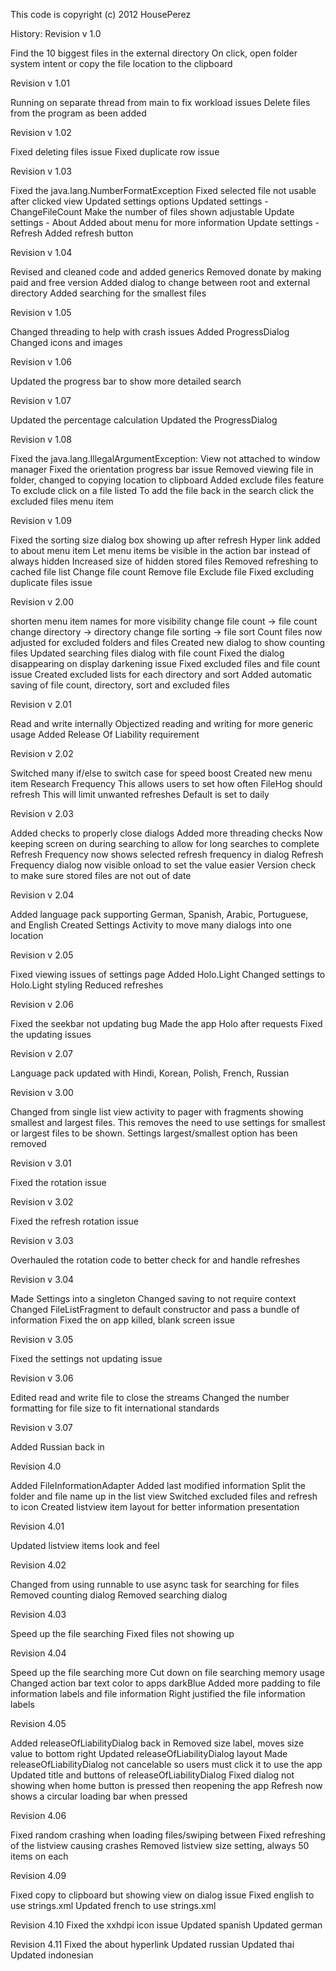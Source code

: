 
This code is copyright (c) 2012 HousePerez
 
History:
Revision v 1.0

Find the 10 biggest files in the external directory
On click, open folder system intent or copy the file location to the clipboard

Revision v 1.01

Running on separate thread from main to fix workload issues
Delete files from the program as been added

Revision v 1.02

Fixed deleting files issue
Fixed duplicate row issue

Revision v 1.03

Fixed the java.lang.NumberFormatException
Fixed selected file not usable after clicked view
Updated settings options
Updated settings - ChangeFileCount 
		Make the number of files shown adjustable
Update settings - About
		Added about menu for more information
Update settings - Refresh
		Added refresh button

Revision v 1.04

Revised and cleaned code and added generics
Removed donate by making paid and free version
Added dialog to change between root and external directory
Added searching for the smallest files 

Revision v 1.05

Changed threading to help with crash issues
Added ProgressDialog
Changed icons and images

Revision v 1.06

Updated the progress bar to show more detailed search

Revision v 1.07

Updated the percentage calculation
Updated the ProgressDialog

Revision v 1.08

Fixed the java.lang.IllegalArgumentException: View not attached to window manager
Fixed the orientation progress bar issue
Removed viewing file in folder, changed to copying location to clipboard
Added exclude files feature
		To exclude click on a file listed
		To add the file back in the search click the excluded files menu item

Revision v 1.09

Fixed the sorting size dialog box showing up after refresh
Hyper link added to about menu item
Let menu items be visible in the action bar instead of always hidden
Increased size of hidden stored files
Removed refreshing to cached file list
		Change file count
		Remove file
		Exclude file
Fixed excluding duplicate files issue

Revision v 2.00

shorten menu item names for more visibility
		change file count -> file count
		change directory -> directory
		change file sorting -> file sort
Count files now adjusted for excluded folders and files
Created new dialog to show counting files
Updated searching files dialog with file count
Fixed the dialog disappearing on display darkening issue
Fixed excluded files and file count issue
Created excluded lists for each directory and sort
Added automatic saving of file count, directory, sort and excluded files

Revision v 2.01

Read and write internally
Objectized reading and writing for more generic usage
Added Release Of Liability requirement

Revision v 2.02

Switched many if/else to switch case for speed boost
Created new menu item Research Frequency
		This allows users to set how often FileHog should refresh
		This will limit unwanted refreshes
		Default is set to daily

Revision v 2.03

Added checks to properly close dialogs
Added more threading checks
Now keeping screen on during searching to allow for long searches to complete
Refresh Frequency now shows selected refresh frequency in dialog
Refresh Frequency dialog now visible onload to set the value easier
Version check to make sure stored files are not out of date

Revision v 2.04

Added language pack supporting German, Spanish, Arabic, Portuguese, and English 
Created Settings Activity to move many dialogs into one location

Revision v 2.05

Fixed viewing issues of settings page
Added Holo.Light
Changed settings to Holo.Light styling
Reduced refreshes

Revision v 2.06

Fixed the seekbar not updating bug
Made the app Holo after requests
Fixed the updating issues

Revision v 2.07

Language pack updated with Hindi, Korean, Polish, French, Russian

Revision v 3.00

Changed from single list view activity to pager with fragments 
showing smallest and largest files.  This removes the need to use settings 
for smallest or largest files to be shown.
Settings largest/smallest option has been removed

Revision v 3.01

Fixed the rotation issue

Revision v 3.02

Fixed the refresh rotation issue

Revision v 3.03

Overhauled the rotation code to better check for and handle refreshes 

Revision v 3.04

Made Settings into a singleton 
Changed saving to not require context
Changed FileListFragment to default constructor 
and pass a bundle of information
Fixed the on app killed, blank screen issue

Revision v 3.05

Fixed the settings not updating issue

Revision v 3.06

Edited read and write file to close the streams
Changed the number formatting for file size to fit international standards

Revision v 3.07

Added Russian back in

Revision 4.0

Added FileInformationAdapter
Added last modified information
Split the folder and file name up in the list view
Switched excluded files and refresh to icon
Created listview item layout for better information presentation

Revision 4.01

Updated listview items look and feel

Revision 4.02

Changed from using runnable to use async task for searching for files
Removed counting dialog
Removed searching dialog

Revision 4.03

Speed up the file searching
Fixed files not showing up

Revision 4.04

Speed up the file searching more
Cut down on file searching memory usage
Changed action bar text color to apps darkBlue
Added more padding to file information labels and file information
Right justified the file information labels

Revision 4.05

Added releaseOfLiabilityDialog back in
Removed size label, moves size value to bottom right
Updated releaseOfLiabilityDialog layout
Made releaseOfLiabilityDialog not cancelable so users must click it to use the app
Updated title and buttons of releaseOfLiabilityDialog
Fixed dialog not showing when home button is pressed then reopening the app
Refresh now shows a circular loading bar when pressed

Revision 4.06

Fixed random crashing when loading files/swiping between
Fixed refreshing of the listview causing crashes
Removed listview size setting, always 50 items on each

Revision 4.09

Fixed copy to clipboard but showing view on dialog issue
Fixed english to use strings.xml
Updated french to use strings.xml

Revision 4.10
Fixed the xxhdpi icon issue
Updated spanish
Updated german

Revision 4.11
Fixed the about hyperlink
Updated russian
Updated thai
Updated indonesian
